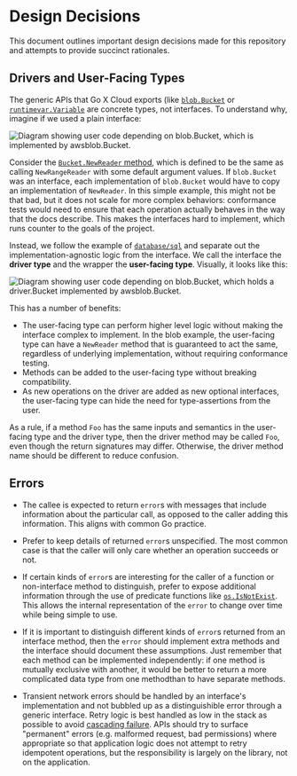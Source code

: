 # Design Decisions

This document outlines important design decisions made for this repository and
attempts to provide succinct rationales.

## Drivers and User-Facing Types

The generic APIs that Go X Cloud exports (like [`blob.Bucket`][] or
[`runtimevar.Variable`][] are concrete types, not interfaces. To understand why,
imagine if we used a plain interface:

![Diagram showing user code depending on blob.Bucket, which is implemented by
awsblob.Bucket.](img/user-facing-type-no-driver.png)

Consider the [`Bucket.NewReader` method][], which is defined to be the same as
calling `NewRangeReader` with some default argument values. If `blob.Bucket` was
an interface, each implementation of `blob.Bucket` would have to copy an
implementation of `NewReader`. In this simple example, this might not be that
bad, but it does not scale for more complex behaviors: conformance tests would
need to ensure that each operation actually behaves in the way that the docs
describe. This makes the interfaces hard to implement, which runs counter to the
goals of the project.

Instead, we follow the example of [`database/sql`][] and separate out the
implementation-agnostic logic from the interface. We call the interface the
**driver type** and the wrapper the **user-facing type**. Visually, it looks
like this:

![Diagram showing user code depending on blob.Bucket, which holds a
driver.Bucket implemented by awsblob.Bucket.](img/user-facing-type.png)

This has a number of benefits:

-  The user-facing type can perform higher level logic without making the
   interface complex to implement. In the blob example, the user-facing type can
   have a `NewReader` method that is guaranteed to act the same, regardless of
   underlying implementation, without requiring conformance testing.
-  Methods can be added to the user-facing type without breaking compatibility.
-  As new operations on the driver are added as new optional interfaces, the
   user-facing type can hide the need for type-assertions from the user.

As a rule, if a method `Foo` has the same inputs and semantics in the
user-facing type and the driver type, then the driver method may be called
`Foo`, even though the return signatures may differ. Otherwise, the driver
method name should be different to reduce confusion.

[`blob.Bucket`]: https://godoc.org/github.com/google/go-x-cloud/blob#Bucket
[`runtimevar.Variable`]: https://godoc.org/github.com/google/go-x-cloud/runtimevar#Variable
[`Bucket.NewReader` method]: https://godoc.org/github.com/google/go-x-cloud/blob#Bucket.NewReader
[`database/sql`]: https://godoc.org/database/sql

## Errors

-   The callee is expected to return `error`s with messages that include
    information about the particular call, as opposed to the caller adding this
    information. This aligns with common Go practice.

-   Prefer to keep details of returned `error`s unspecified. The most common
    case is that the caller will only care whether an operation succeeds or not.

-   If certain kinds of `error`s are interesting for the caller of a function or
    non-interface method to distinguish, prefer to expose additional information
    through the use of predicate functions like
    [`os.IsNotExist`](https://golang.org/pkg/os/#IsNotExist). This allows the
    internal representation of the `error` to change over time while being
    simple to use.

-   If it is important to distinguish different kinds of `error`s returned from
    an interface method, then the `error` should implement extra methods and the
    interface should document these assumptions. Just remember that each method
    can be implemented independently: if one method is mutually exclusive with
    another, it would be better to return a more complicated data type from one
    methodthan to have separate methods.

-   Transient network errors should be handled by an interface's implementation
    and not bubbled up as a distinguishible error through a generic interface.
    Retry logic is best handled as low in the stack as possible to avoid
    [cascading failure][]. APIs should try to surface "permanent" errors (e.g.
    malformed request, bad permissions) where appropriate so that application
    logic does not attempt to retry idempotent operations, but the
    responsibility is largely on the library, not on the application.

[cascading failure]: https://landing.google.com/sre/book/chapters/addressing-cascading-failures.html
